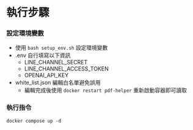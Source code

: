 # 執行步驟
### 設定環境變數
- 使用 `bash setup_env.sh` 設定環境變數
- .env 自行填寫以下資訊
    - LINE_CHANNEL_SECRET
    - LINE_CHANNEL_ACCESS_TOKEN
    - OPENAI_API_KEY
- white_list.json 編輯白名單避免誤用
    - 編輯完成後使用 `docker restart pdf-helper` 重新啟動容器即可讀取

### 執行指令
```
docker compose up -d
```
